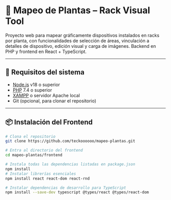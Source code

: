 # 🌱 Mapeo de Plantas – Rack Visual Tool

Proyecto web para mapear gráficamente dispositivos instalados en racks por planta, con funcionalidades de selección de áreas, vinculación a detalles de dispositivo, edición visual y carga de imágenes. Backend en PHP y frontend en React + TypeScript.

---

## 🚀 Requisitos del sistema

- [Node.js](https://nodejs.org/) v18 o superior
- [PHP](https://www.php.net/) 7.4 o superior
- [XAMPP](https://www.apachefriends.org/) o servidor Apache local
- Git (opcional, para clonar el repositorio)

---

## 📦 Instalación del Frontend

```bash
# Clona el repositorio
git clone https://github.com/teckoooooo/mapeo-plantas.git

# Entra al directorio del frontend
cd mapeo-plantas/frontend

# Instala todas las dependencias listadas en package.json
npm install
# Instalar librerías esenciales 
npm install react react-dom react-rnd

# Instalar dependencias de desarrollo para TypeScript
npm install --save-dev typescript @types/react @types/react-dom
